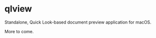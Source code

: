 qlview
======

Standalone, Quick Look-based document preview application for macOS.

More to come.

